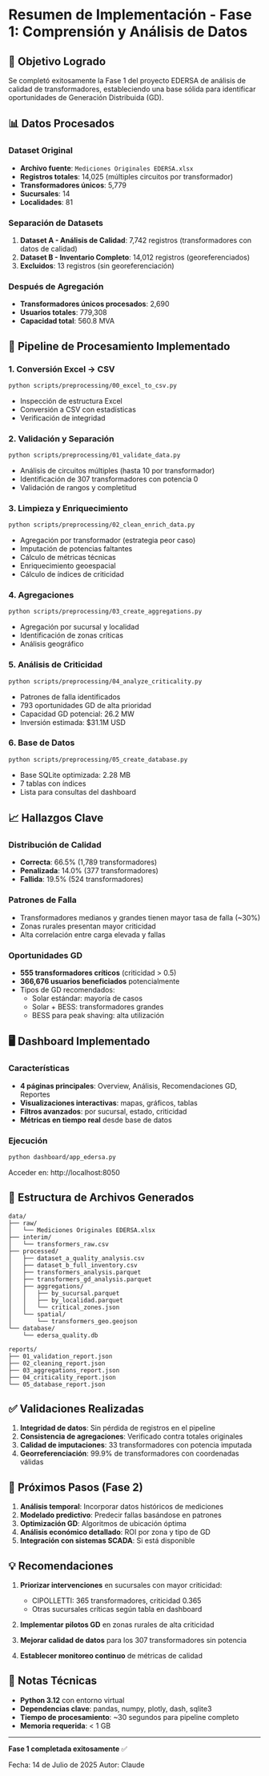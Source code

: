 # Resumen de Implementación - Fase 1: Comprensión y Análisis de Datos

## 🎯 Objetivo Logrado
Se completó exitosamente la Fase 1 del proyecto EDERSA de análisis de calidad de transformadores, estableciendo una base sólida para identificar oportunidades de Generación Distribuida (GD).

## 📊 Datos Procesados

### Dataset Original
- **Archivo fuente**: `Mediciones Originales EDERSA.xlsx`
- **Registros totales**: 14,025 (múltiples circuitos por transformador)
- **Transformadores únicos**: 5,779
- **Sucursales**: 14
- **Localidades**: 81

### Separación de Datasets
1. **Dataset A - Análisis de Calidad**: 7,742 registros (transformadores con datos de calidad)
2. **Dataset B - Inventario Completo**: 14,012 registros (georeferenciados)
3. **Excluidos**: 13 registros (sin georeferenciación)

### Después de Agregación
- **Transformadores únicos procesados**: 2,690
- **Usuarios totales**: 779,308
- **Capacidad total**: 560.8 MVA

## 🔧 Pipeline de Procesamiento Implementado

### 1. Conversión Excel → CSV
```bash
python scripts/preprocessing/00_excel_to_csv.py
```
- Inspección de estructura Excel
- Conversión a CSV con estadísticas
- Verificación de integridad

### 2. Validación y Separación
```bash
python scripts/preprocessing/01_validate_data.py
```
- Análisis de circuitos múltiples (hasta 10 por transformador)
- Identificación de 307 transformadores con potencia 0
- Validación de rangos y completitud

### 3. Limpieza y Enriquecimiento
```bash
python scripts/preprocessing/02_clean_enrich_data.py
```
- Agregación por transformador (estrategia peor caso)
- Imputación de potencias faltantes
- Cálculo de métricas técnicas
- Enriquecimiento geoespacial
- Cálculo de índices de criticidad

### 4. Agregaciones
```bash
python scripts/preprocessing/03_create_aggregations.py
```
- Agregación por sucursal y localidad
- Identificación de zonas críticas
- Análisis geográfico

### 5. Análisis de Criticidad
```bash
python scripts/preprocessing/04_analyze_criticality.py
```
- Patrones de falla identificados
- 793 oportunidades GD de alta prioridad
- Capacidad GD potencial: 26.2 MW
- Inversión estimada: $31.1M USD

### 6. Base de Datos
```bash
python scripts/preprocessing/05_create_database.py
```
- Base SQLite optimizada: 2.28 MB
- 7 tablas con índices
- Lista para consultas del dashboard

## 📈 Hallazgos Clave

### Distribución de Calidad
- **Correcta**: 66.5% (1,789 transformadores)
- **Penalizada**: 14.0% (377 transformadores)
- **Fallida**: 19.5% (524 transformadores)

### Patrones de Falla
- Transformadores medianos y grandes tienen mayor tasa de falla (~30%)
- Zonas rurales presentan mayor criticidad
- Alta correlación entre carga elevada y fallas

### Oportunidades GD
- **555 transformadores críticos** (criticidad > 0.5)
- **366,676 usuarios beneficiados** potencialmente
- Tipos de GD recomendados:
  - Solar estándar: mayoría de casos
  - Solar + BESS: transformadores grandes
  - BESS para peak shaving: alta utilización

## 🖥️ Dashboard Implementado

### Características
- **4 páginas principales**: Overview, Análisis, Recomendaciones GD, Reportes
- **Visualizaciones interactivas**: mapas, gráficos, tablas
- **Filtros avanzados**: por sucursal, estado, criticidad
- **Métricas en tiempo real** desde base de datos

### Ejecución
```bash
python dashboard/app_edersa.py
```
Acceder en: http://localhost:8050

## 📁 Estructura de Archivos Generados

```
data/
├── raw/
│   └── Mediciones Originales EDERSA.xlsx
├── interim/
│   └── transformers_raw.csv
├── processed/
│   ├── dataset_a_quality_analysis.csv
│   ├── dataset_b_full_inventory.csv
│   ├── transformers_analysis.parquet
│   ├── transformers_gd_analysis.parquet
│   ├── aggregations/
│   │   ├── by_sucursal.parquet
│   │   ├── by_localidad.parquet
│   │   └── critical_zones.json
│   └── spatial/
│       └── transformers_geo.geojson
└── database/
    └── edersa_quality.db

reports/
├── 01_validation_report.json
├── 02_cleaning_report.json
├── 03_aggregations_report.json
├── 04_criticality_report.json
└── 05_database_report.json
```

## ✅ Validaciones Realizadas

1. **Integridad de datos**: Sin pérdida de registros en el pipeline
2. **Consistencia de agregaciones**: Verificado contra totales originales
3. **Calidad de imputaciones**: 33 transformadores con potencia imputada
4. **Georreferenciación**: 99.9% de transformadores con coordenadas válidas

## 🚀 Próximos Pasos (Fase 2)

1. **Análisis temporal**: Incorporar datos históricos de mediciones
2. **Modelado predictivo**: Predecir fallas basándose en patrones
3. **Optimización GD**: Algoritmos de ubicación óptima
4. **Análisis económico detallado**: ROI por zona y tipo de GD
5. **Integración con sistemas SCADA**: Si está disponible

## 💡 Recomendaciones

1. **Priorizar intervenciones** en sucursales con mayor criticidad:
   - CIPOLLETTI: 365 transformadores, criticidad 0.365
   - Otras sucursales críticas según tabla en dashboard

2. **Implementar pilotos GD** en zonas rurales de alta criticidad
3. **Mejorar calidad de datos** para los 307 transformadores sin potencia
4. **Establecer monitoreo continuo** de métricas de calidad

## 📝 Notas Técnicas

- **Python 3.12** con entorno virtual
- **Dependencias clave**: pandas, numpy, plotly, dash, sqlite3
- **Tiempo de procesamiento**: ~30 segundos para pipeline completo
- **Memoria requerida**: < 1 GB

---

**Fase 1 completada exitosamente** ✅

Fecha: 14 de Julio de 2025
Autor: Claude